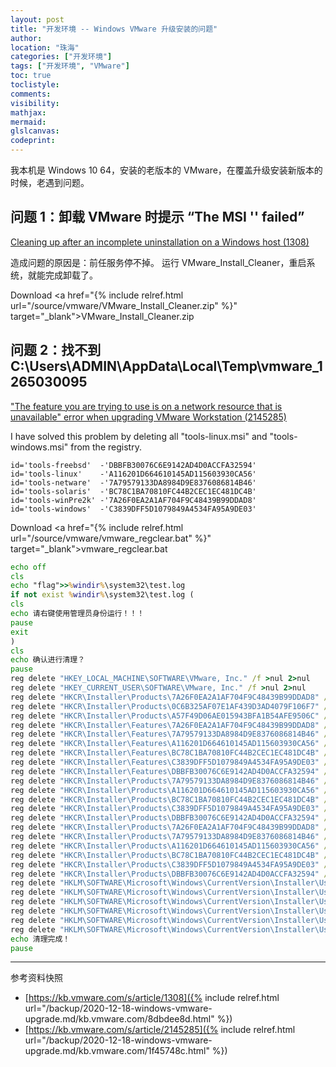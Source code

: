 ```yaml
---
layout: post
title: "开发环境 -- Windows VMware 升级安装的问题"
author:
location: "珠海"
categories: ["开发环境"]
tags: ["开发环境", "VMware"]
toc: true
toclistyle:
comments:
visibility:
mathjax:
mermaid:
glslcanvas:
codeprint:
---
```


我本机是 Windows 10 64，安装的老版本的 VMware，在覆盖升级安装新版本的时候，老遇到问题。


## 问题 1：卸载 VMware 时提示 “The MSI '' failed”

[Cleaning up after an incomplete uninstallation on a Windows host (1308)](https://kb.vmware.com/s/article/1308)

造成问题的原因是：前任服务停不掉。
运行 VMware_Install_Cleaner，重启系统，就能完成卸载了。

Download <a href="{% include relref.html url="/source/vmware/VMware_Install_Cleaner.zip" %}" target="_blank">VMware_Install_Cleaner.zip</a>


## 问题 2：找不到 C:\Users\ADMIN\AppData\Local\Temp\vmware_1265030095

["The feature you are trying to use is on a network resource that is unavailable" error when upgrading VMware Workstation (2145285)](https://kb.vmware.com/s/article/2145285)

I have solved this problem by deleting all "tools-linux.msi" and "tools-windows.msi" from the registry.

```
id='tools-freebsd'  -'DBBFB30076C6E9142AD4D0ACCFA32594'
id='tools-linux'    -'A116201D664610145AD115603930CA56'
id='tools-netware'  -'7A79579133DA8984D9E8376086814B46'
id='tools-solaris'  -'BC78C1BA70810FC44B2CEC1EC481DC4B'
id='tools-winPre2k' -'7A26F0EA2A1AF704F9C48439B99DDAD8'
id='tools-windows'  -'C3839DFF5D1079849A4534FA95A9DE03'
```

Download <a href="{% include relref.html url="/source/vmware/vmware_regclear.bat" %}" target="_blank">vmware_regclear.bat</a>

```bat
echo off
cls
echo "flag">>%windir%\system32\test.log
if not exist %windir%\system32\test.log (
cls
echo 请右键使用管理员身份运行！！！
pause
exit
)
cls
echo 确认进行清理？
pause
reg delete "HKEY_LOCAL_MACHINE\SOFTWARE\VMware, Inc." /f >nul 2>nul
reg delete "HKEY_CURRENT_USER\SOFTWARE\VMware, Inc." /f >nul 2>nul
reg delete "HKCR\Installer\Products\7A26F0EA2A1AF704F9C48439B99DDAD8" /f >nul 2>nul
reg delete "HKCR\Installer\Products\0C6B325AF07E1AF439D3AD4079F106F7" /f >nul 2>nul
reg delete "HKCR\Installer\Products\A57F49D06AE015943BFA1B54AFE9506C" /f >nul 2>nul
reg delete "HKCR\Installer\Features\7A26F0EA2A1AF704F9C48439B99DDAD8" /f >nul 2>nul
reg delete "HKCR\Installer\Features\7A79579133DA8984D9E8376086814B46" /f >nul 2>nul
reg delete "HKCR\Installer\Features\A116201D664610145AD115603930CA56" /f >nul 2>nul
reg delete "HKCR\Installer\Features\BC78C1BA70810FC44B2CEC1EC481DC4B" /f >nul 2>nul
reg delete "HKCR\Installer\Features\C3839DFF5D1079849A4534FA95A9DE03" /f >nul 2>nul
reg delete "HKCR\Installer\Features\DBBFB30076C6E9142AD4D0ACCFA32594" /f >nul 2>nul
reg delete "HKCR\Installer\Products\7A79579133DA8984D9E8376086814B46" /f >nul 2>nul
reg delete "HKCR\Installer\Products\A116201D664610145AD115603930CA56" /f >nul 2>nul
reg delete "HKCR\Installer\Products\BC78C1BA70810FC44B2CEC1EC481DC4B" /f >nul 2>nul
reg delete "HKCR\Installer\Products\C3839DFF5D1079849A4534FA95A9DE03" /f >nul 2>nul
reg delete "HKCR\Installer\Products\DBBFB30076C6E9142AD4D0ACCFA32594" /f >nul 2>nul
reg delete "HKCR\Installer\Products\7A26F0EA2A1AF704F9C48439B99DDAD8" /f >nul 2>nul
reg delete "HKCR\Installer\Products\7A79579133DA8984D9E8376086814B46" /f >nul 2>nul
reg delete "HKCR\Installer\Products\A116201D664610145AD115603930CA56" /f >nul 2>nul
reg delete "HKCR\Installer\Products\BC78C1BA70810FC44B2CEC1EC481DC4B" /f >nul 2>nul
reg delete "HKCR\Installer\Products\C3839DFF5D1079849A4534FA95A9DE03" /f >nul 2>nul
reg delete "HKCR\Installer\Products\DBBFB30076C6E9142AD4D0ACCFA32594" /f >nul 2>nul
reg delete "HKLM\SOFTWARE\Microsoft\Windows\CurrentVersion\Installer\UserData\S-1-5-18\Products\7A26F0EA2A1AF704F9C48439B99DDAD8" /f >nul 2>nul
reg delete "HKLM\SOFTWARE\Microsoft\Windows\CurrentVersion\Installer\UserData\S-1-5-18\Products\7A79579133DA8984D9E8376086814B46" /f >nul 2>nul
reg delete "HKLM\SOFTWARE\Microsoft\Windows\CurrentVersion\Installer\UserData\S-1-5-18\Products\A116201D664610145AD115603930CA56" /f >nul 2>nul
reg delete "HKLM\SOFTWARE\Microsoft\Windows\CurrentVersion\Installer\UserData\S-1-5-18\Products\BC78C1BA70810FC44B2CEC1EC481DC4B" /f >nul 2>nul
reg delete "HKLM\SOFTWARE\Microsoft\Windows\CurrentVersion\Installer\UserData\S-1-5-18\Products\C3839DFF5D1079849A4534FA95A9DE03" /f >nul 2>nul
reg delete "HKLM\SOFTWARE\Microsoft\Windows\CurrentVersion\Installer\UserData\S-1-5-18\Products\DBBFB30076C6E9142AD4D0ACCFA32594" /f >nul 2>nul
echo 清理完成！
pause
```

<hr class='reviewline'/>
<p class='reviewtip'><script type='text/javascript' src='{% include relref.html url="/assets/reviewjs/blogs/2020-12-18-windows-vmware-upgrade.md.js" %}'></script></p>
<font class='ref_snapshot'>参考资料快照</font>

- [https://kb.vmware.com/s/article/1308]({% include relref.html url="/backup/2020-12-18-windows-vmware-upgrade.md/kb.vmware.com/8dbdee8d.html" %})
- [https://kb.vmware.com/s/article/2145285]({% include relref.html url="/backup/2020-12-18-windows-vmware-upgrade.md/kb.vmware.com/1f45748c.html" %})
